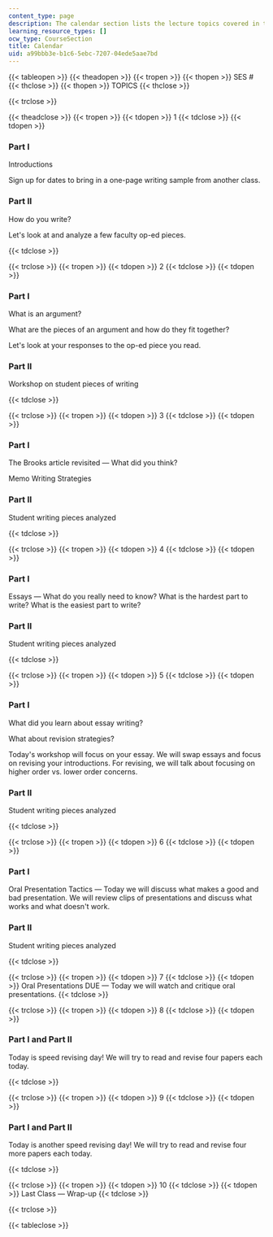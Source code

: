```yaml
---
content_type: page
description: The calendar section lists the lecture topics covered in the course.
learning_resource_types: []
ocw_type: CourseSection
title: Calendar
uid: a99bbb3e-b1c6-5ebc-7207-04ede5aae7bd
---
```


{{< tableopen >}}
{{< theadopen >}}
{{< tropen >}}
{{< thopen >}}
SES #
{{< thclose >}}
{{< thopen >}}
TOPICS
{{< thclose >}}

{{< trclose >}}

{{< theadclose >}}
{{< tropen >}}
{{< tdopen >}}
1
{{< tdclose >}}
{{< tdopen >}}


### Part I

Introductions

Sign up for dates to bring in a one-page writing sample from another class.

### Part II

How do you write?

Let's look at and analyze a few faculty op-ed pieces.


{{< tdclose >}}

{{< trclose >}}
{{< tropen >}}
{{< tdopen >}}
2
{{< tdclose >}}
{{< tdopen >}}


### Part I

What is an argument?

What are the pieces of an argument and how do they fit together?

Let's look at your responses to the op-ed piece you read.

### Part II

Workshop on student pieces of writing


{{< tdclose >}}

{{< trclose >}}
{{< tropen >}}
{{< tdopen >}}
3
{{< tdclose >}}
{{< tdopen >}}


### Part I

The Brooks article revisited — What did you think?

Memo Writing Strategies

### Part II

Student writing pieces analyzed


{{< tdclose >}}

{{< trclose >}}
{{< tropen >}}
{{< tdopen >}}
4
{{< tdclose >}}
{{< tdopen >}}


### Part I

Essays — What do you really need to know? What is the hardest part to write? What is the easiest part to write?

### Part II

Student writing pieces analyzed


{{< tdclose >}}

{{< trclose >}}
{{< tropen >}}
{{< tdopen >}}
5
{{< tdclose >}}
{{< tdopen >}}


### Part I

What did you learn about essay writing?

What about revision strategies?

Today's workshop will focus on your essay. We will swap essays and focus on revising your introductions. For revising, we will talk about focusing on higher order vs. lower order concerns.

### Part II

Student writing pieces analyzed


{{< tdclose >}}

{{< trclose >}}
{{< tropen >}}
{{< tdopen >}}
6
{{< tdclose >}}
{{< tdopen >}}


### Part I

Oral Presentation Tactics — Today we will discuss what makes a good and bad presentation. We will review clips of presentations and discuss what works and what doesn't work.

### Part II

Student writing pieces analyzed


{{< tdclose >}}

{{< trclose >}}
{{< tropen >}}
{{< tdopen >}}
7
{{< tdclose >}}
{{< tdopen >}}
Oral Presentations DUE — Today we will watch and critique oral presentations.
{{< tdclose >}}

{{< trclose >}}
{{< tropen >}}
{{< tdopen >}}
8
{{< tdclose >}}
{{< tdopen >}}


### Part I and Part II

Today is speed revising day! We will try to read and revise four papers each today.


{{< tdclose >}}

{{< trclose >}}
{{< tropen >}}
{{< tdopen >}}
9
{{< tdclose >}}
{{< tdopen >}}


### Part I and Part II

Today is another speed revising day! We will try to read and revise four more papers each today.


{{< tdclose >}}

{{< trclose >}}
{{< tropen >}}
{{< tdopen >}}
10
{{< tdclose >}}
{{< tdopen >}}
Last Class — Wrap-up
{{< tdclose >}}

{{< trclose >}}

{{< tableclose >}}